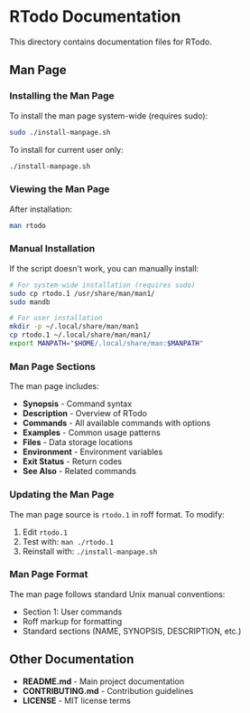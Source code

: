 # RTodo Documentation

This directory contains documentation files for RTodo.

## Man Page

### Installing the Man Page

To install the man page system-wide (requires sudo):

```bash
sudo ./install-manpage.sh
```

To install for current user only:

```bash
./install-manpage.sh
```

### Viewing the Man Page

After installation:

```bash
man rtodo
```

### Manual Installation

If the script doesn't work, you can manually install:

```bash
# For system-wide installation (requires sudo)
sudo cp rtodo.1 /usr/share/man/man1/
sudo mandb

# For user installation
mkdir -p ~/.local/share/man/man1
cp rtodo.1 ~/.local/share/man/man1/
export MANPATH="$HOME/.local/share/man:$MANPATH"
```

### Man Page Sections

The man page includes:

- **Synopsis** - Command syntax
- **Description** - Overview of RTodo
- **Commands** - All available commands with options
- **Examples** - Common usage patterns
- **Files** - Data storage locations
- **Environment** - Environment variables
- **Exit Status** - Return codes
- **See Also** - Related commands

### Updating the Man Page

The man page source is `rtodo.1` in roff format. To modify:

1. Edit `rtodo.1`
2. Test with: `man ./rtodo.1`
3. Reinstall with: `./install-manpage.sh`

### Man Page Format

The man page follows standard Unix manual conventions:
- Section 1: User commands
- Roff markup for formatting
- Standard sections (NAME, SYNOPSIS, DESCRIPTION, etc.)

## Other Documentation

- **README.md** - Main project documentation
- **CONTRIBUTING.md** - Contribution guidelines
- **LICENSE** - MIT license terms